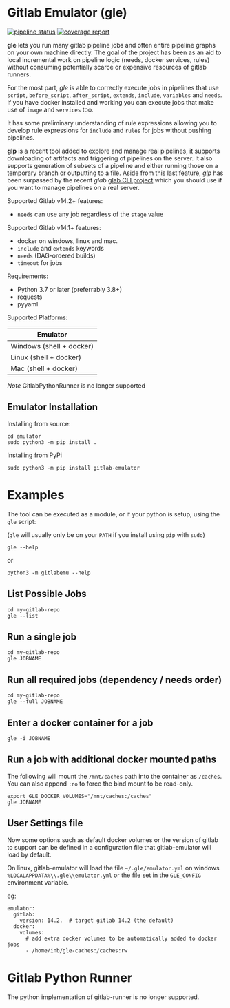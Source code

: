 # Gitlab Emulator (gle)

[![pipeline status](https://gitlab.com/cunity/gitlab-emulator/badges/main/pipeline.svg)](https://gitlab.com/cunity/gitlab-emulator/-/commits/main)
[![coverage report](https://gitlab.com/cunity/gitlab-emulator/badges/main/coverage.svg)](https://gitlab.com/cunity/gitlab-emulator/-/commits/main)

__gle__ lets you run many gitlab pipeline jobs and often entire pipeline graphs on your own machine directly. The goal of the project has been as an aid to local incremental work on pipeline logic (needs, docker services, rules) without consuming potentially scarce or expensive resources of gitlab runners.

For the most part, _gle_ is able to correctly execute jobs in pipelines that use `script`, `before_script`, `after_script`, `extends`, `include`, `variables` and `needs`. If you have docker installed and working you can execute jobs that make use of `image` and `services` too.

It has some preliminary understanding of rule expressions allowing you to develop rule expressions for `include` and `rules` for jobs without pushing pipelines.

__glp__ is a recent tool added to explore and manage real pipelines, it supports downloading of artifacts and triggering of pipelines on the server. It also supports generation of subsets of a pipeline and either running those on a temporary branch or outputting to a file.  Aside from this last feature, _glp_ has been surpassed by the recent _glab_ [glab CLI project](https://gitlab.com/gitlab-org/cli) which you should use if you want to manage pipelines on a real server.

Supported Gitlab v14.2+ features:

 * `needs` can use any job regardless of the `stage` value

Supported Gitlab v14.1+ features:

 * docker on windows, linux and mac.
 * `include` and `extends` keywords
 * `needs` (DAG-ordered builds)
 * `timeout` for jobs

Requirements:

 * Python 3.7 or later (preferrably 3.8+)
 * requests
 * pyyaml

Supported Platforms:

| Emulator                         |
| -------------------------------- |
| Windows (shell + docker)         |
| Linux (shell + docker)           |
| Mac (shell + docker)             |

_Note_ GitlabPythonRunner is no longer supported

## Emulator Installation

Installing from source:
```
cd emulator
sudo python3 -m pip install .
```

Installing from PyPi
```
sudo python3 -m pip install gitlab-emulator
```

# Examples

The tool can be executed as a module, or if your python is setup, using the `gle` script:

(`gle` will usually only be on your `PATH` if you install using `pip` with `sudo`)

```
gle --help
```
or
```
python3 -m gitlabemu --help
```

## List Possible Jobs

```
cd my-gitlab-repo
gle --list
```

## Run a single job

```
cd my-gitlab-repo
gle JOBNAME
```

## Run all required jobs (dependency / needs order)

```
cd my-gitlab-repo
gle --full JOBNAME
```

## Enter a docker container for a job

```
gle -i JOBNAME
```

## Run a job with additional docker mounted paths

The following will mount the `/mnt/caches` path into the container as `/caches`.  You can also append `:ro` to force
the bind mount to be read-only.

```
export GLE_DOCKER_VOLUMES="/mnt/caches:/caches"
gle JOBNAME
```

## User Settings file

Now some options such as default docker volumes or the version of gitlab to support can be
defined in a configuration file that gitlab-emulator will load by default.

On linux, gitlab-emulator will load the file `~/.gle/emulator.yml` on windows `%LOCALAPPDATA%\\.gle\\emulator.yml` or the file set in the `GLE_CONFIG` environment variable.

eg:

```
emulator:
  gitlab:
    version: 14.2.  # target gitlab 14.2 (the default)
  docker:
    volumes:
      # add extra docker volumes to be automatically added to docker jobs
      - /home/inb/gle-caches:/caches:rw
```


# Gitlab Python Runner

The python implementation of gitlab-runner is no longer supported.